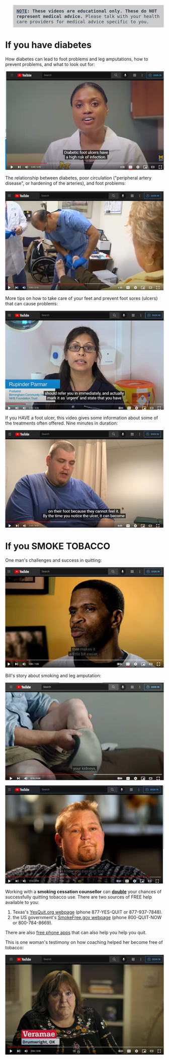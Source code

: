 <head>
<!-- Global site tag (gtag.js) - Google Analytics -->
<script async src="https://www.googletagmanager.com/gtag/js?id=G-YPLVGC5FDP"></script>
<script>
  window.dataLayer = window.dataLayer || [];
  function gtag(){dataLayer.push(arguments);}
  gtag('js', new Date());

  gtag('config', 'G-YPLVGC5FDP');
</script>
</head>

<blockquote style="padding: 10px; font-style: normal; color: #2C3E50; background-color: #ccc;"><tt>
<b><u>NOTE</u>: These videos are educational only. These do NOT represent medical advice.</b> Please talk with your health care providers for medical advice specific to you.</tt></blockquote>

# If you have diabetes

How diabetes can lead to foot problems and leg amputations, how to prevent problems, and what to look out for:
<p>
  <a href="https://www.youtube.com/watch?v=IQy6E5aVUzo" title="Diabetic Foot Ulcer 101">
    <img src="/assets/PatientEducationUMichigan.jpg" alt="YouTube" />
  </a>
</p>

The relationship between diabetes, poor circulation ("peripheral artery disease", or hardening of the arteries), and foot problems:
<p>
  <a href="https://www.youtube.com/watch?v=Qlf3D-sfaBo" title="Must-Know Foot Care Tips">
    <img src="/assets/PatientEducationAPMA.jpg" alt="YouTube" />
  </a>
</p>

More tips on how to take care of your feet and prevent foot sores (ulcers) that can cause problems:
<p>
  <a href="https://www.youtube.com/watch?v=sGnjxc18BC4" title="Foot care for people with diabetes – What happens if you develop a diabetic foot problem">
    <img src="/assets/PatientEducationNHS.jpg" alt="YouTube" />
  </a>
</p>


If you HAVE a foot ulcer, this video gives some information about some of the treatments often offered. Nine minutes in duration:
<p>
  <a href="https://www.youtube.com/watch?v=XRolebcoL2g" title="CLEAR - A Patient's Guide to Understanding Offloading Diabetic Foot Ulcer">
    <img src="/assets/PatientEducationRosalind.jpg" alt="YouTube" />
  </a>
</p>

# If you SMOKE TOBACCO

One man's challenges and success in quitting:
<p>
  <a href="https://www.youtube.com/watch?v=r8hoZrQ0aR0" title="CDC: Tips From Former Smokers - Roosevelt S.: “It’s Hard to Quit">
    <img src="/assets/YouTubeCDCRoosevelt.jpg" alt="YouTube" />
  </a>
</p>

Bill's story about smoking and leg amputation:
<p>
  <a href="https://www.youtube.com/watch?v=CYVuUFPFOc0" title="CDC: Tips From Former Smokers - Bill B.’s Tip Ad">
    <img src="/assets/YouTubeCDCBill1.jpg" alt="YouTube" />
  </a>
</p>

<p>
  <a href="https://www.youtube.com/watch?v=eGGXIWFqxhY" title="CDC: Tips From Former Smokers - Bill B.: Smoking and Diabetes Don't Mix">
    <img src="/assets/YouTubeCDCBill2.jpg" alt="YouTube" />
  </a>
</p>

Working with a <b>smoking cessation counsellor</b> can <b><u>double</u></b> your chances of successfully quitting tobacco use. There are two sources of FREE help available to you: 
1. Texas's [YesQuit.org webpage](https://www.yesquit.org) (phone 877-YES-QUIT or 877-937-7848).
2. the US government's [SmokeFree.gov webpage](https://www.smokefree.gov) (phone 800-QUIT-NOW or 800-784-8669). 

There are also [free phone apps](https://smokefree.gov/tools-tips/apps) that can also help you help you quit.

This is one woman's testimony on how coaching helped her become free of tobacco:
<p>
  <a href="https://www.youtube.com/watch?v=tVcLr62SwDI" title="Veramae’s Testimonial Quit Smoking | Tobacco Helpline 1-800-QUIT NOW">
    <img src="/assets/YouTubeVeramae.jpg" alt="YouTube" />
  </a>
</p>
